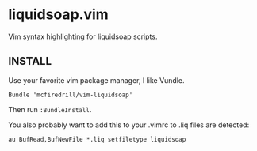 # liquidsoap.vim

Vim syntax highlighting for liquidsoap scripts.

## INSTALL

Use your favorite vim package manager, I like Vundle.

```
Bundle 'mcfiredrill/vim-liquidsoap'
```

Then run `:BundleInstall`.

You also probably want to add this to your .vimrc to .liq files are detected:

```
au BufRead,BufNewFile *.liq setfiletype liquidsoap
```
